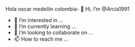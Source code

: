Hola oscar medellin colombia- 👋 Hi, I’m @Arcia1991
- 👀 I’m interested in ...
- 🌱 I’m currently learning ...
- 💞️ I’m looking to collaborate on ...
- 📫 How to reach me ...

<!---
Arcia1991/Arcia1991 is a ✨ special ✨ repository because its `README.md` (this file) appears on your GitHub profile.
You can click the Preview link to take a look at your changes.
<img src=https://la.network/wp-content/uploads/2020/06/MEDELLIN-MORAVIA-JARDIN.jpg height="200px"width="300px">
--->

